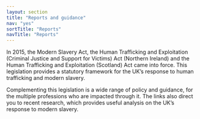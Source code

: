 ```yaml
---
layout: section
title: "Reports and guidance"
nav: "yes"
sortTitle: "Reports"
navTitle: "Reports"
---
```


In 2015, the Modern Slavery Act, the Human Trafficking and Exploitation (Criminal Justice and Support for Victims) Act (Northern Ireland) and the Human Trafficking and Exploitation (Scotland) Act came into force. This legislation provides a statutory framework for the UK’s response to human trafficking and modern slavery. 

Complementing this legislation is a wide range of policy and guidance, for the multiple professions who are impacted through it. The links also direct you to recent research, which provides useful analysis on the UK’s response to modern slavery.
